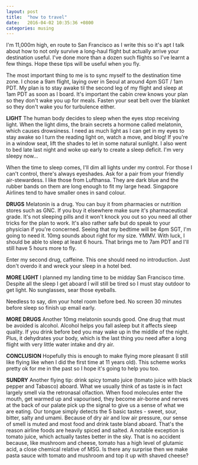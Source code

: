 ```yaml
---
layout: post
title:  "how to travel"
date:   2016-04-02 10:35:36 +0800
categories: musing
---
```

I'm 11,000m high, en route to San Francisco as I write this so it's apt I talk about how to not only survive a long-haul flight but actually arrive your destination useful. I've done more than a dozen such flights so I've learnt a few things. Hope these tips will be useful when you fly.

The most important thing to me is to sync myself to the destination time zone. I chose a 9am flight, laying over in Seoul at around 4pm SGT / 1am PDT. My plan is to stay awake til the second leg of my flight and sleep at 1am PDT as soon as I board. It's important the cabin crew knows your plan so they don't wake you up for meals. Fasten your seat belt over the blanket so they don't wake you for turbulence either.

**LIGHT**
The human body decides to sleep when the eyes stop receiving light. When the light dims, the brain secrets a hormone called melatonin, which causes drowsiness. I need as much light as I can get in my eyes to stay awake so I turn the reading light on, watch a move, and blog! If you're in a window seat, lift the shades to let in some natural sunlight. I also went to bed late last night and woke up early to create a sleep deficit. I'm very sleepy now...

When the time to sleep comes, I'll dim all lights under my control. For those I can't control, there's always eyeshades. Ask for a pair from your friendly air-stewardess. I like those from Lufthansa. They are dark blue and the rubber bands on them are long enough to fit my large head. Singapore Airlines tend to have smaller ones in sand colour.

**DRUGS**
Melatonin is a drug. You can buy it from pharmacies or nutrition stores such as GNC. If you buy it elsewhere make sure it's pharmaceutical grade. It's not sleeping pills and it won't knock you out so you need all other tricks for the plan to work. It's also rather safe but do speak to your physician if you're concerned. Seeing that my bedtime will be 4pm SGT, I'm going to need it. 10mg sounds about right for my size. YMMV. With luck, I should be able to sleep at least 6 hours. That brings me to 7am PDT and I'll still have 5 hours more to fly.

Enter my second drug, caffeine. This one should need no introduction. Just don't overdo it and wreck your sleep in a hotel bed.

**MORE LIGHT**
I planned my landing time to be midday San Francisco time. Despite all the sleep I get aboard I will still be tired so I must stay outdoor to get light. No sunglasses, sear those eyeballs.

Needless to say, dim your hotel room before bed. No screen 30 minutes before sleep so finish up email early.

**MORE DRUGS**
Another 10mg melatonin sounds good. One drug that must be avoided is alcohol. Alcohol helps you fall asleep but it affects sleep quality. If you drink before bed you may wake up in the middle of the night. Plus, it dehydrates your body, which is the last thing you need after a long flight with very little water intake and dry air.

**CONCLUSION**
Hopefully this is enough to make flying more pleasant (I still like flying like when I did the first time at 11 years old). This scheme works pretty ok for me in the past so I hope it's going to help you too.

**SUNDRY**
Another flying tip: drink spicy tomato juice (tomato juice with black pepper and Tabasco) aboard. What we usually think of as taste is in fact largely smell via the retronasal olfaction. When food molecules enter the mouth, get warmed up and vapourised, they become air-borne and nerves at the back of our palate pick up the signal to give us a sense of what we are eating. Our tongue simply detects the 5 basic tastes - sweet, sour, bitter, salty and umami. Because of dry air and low air pressure, our sense of smell is muted and most food and drink taste bland aboard. That's the reason airline foods are heavily spiced and salted. A notable exception is tomato juice, which actually tastes better in the sky. That is no accident because, like mushroom and cheese, tomato has a high level of glutamic acid, a close chemical relative of MSG. Is there any surprise then we make pasta sauce with tomato and mushroom and top it up with shaved cheese?

